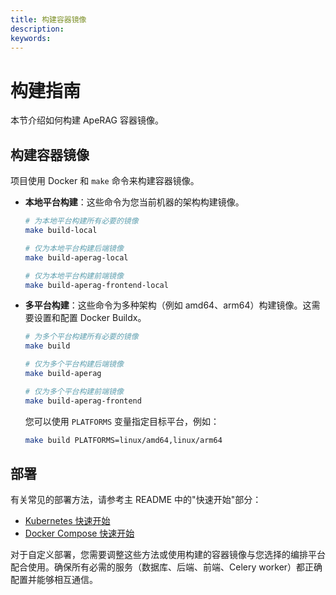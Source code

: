```yaml
---
title: 构建容器镜像
description:
keywords:
---
```


# 构建指南

本节介绍如何构建 ApeRAG 容器镜像。

## 构建容器镜像

项目使用 Docker 和 `make` 命令来构建容器镜像。

- **本地平台构建**：这些命令为您当前机器的架构构建镜像。

  ```bash
  # 为本地平台构建所有必要的镜像
  make build-local

  # 仅为本地平台构建后端镜像
  make build-aperag-local

  # 仅为本地平台构建前端镜像
  make build-aperag-frontend-local
  ```

- **多平台构建**：这些命令为多种架构（例如 amd64、arm64）构建镜像。这需要设置和配置 Docker Buildx。

  ```bash
  # 为多个平台构建所有必要的镜像
  make build

  # 仅为多个平台构建后端镜像
  make build-aperag

  # 仅为多个平台构建前端镜像
  make build-aperag-frontend
  ```

  您可以使用 `PLATFORMS` 变量指定目标平台，例如：

  ```bash
  make build PLATFORMS=linux/amd64,linux/arm64
  ```

## 部署

有关常见的部署方法，请参考主 README 中的"快速开始"部分：

- [Kubernetes 快速开始](../README-zh.md#kubernetes-部署推荐生产环境)
- [Docker Compose 快速开始](../README-zh.md#快速开始)

对于自定义部署，您需要调整这些方法或使用构建的容器镜像与您选择的编排平台配合使用。确保所有必需的服务（数据库、后端、前端、Celery worker）都正确配置并能够相互通信。
